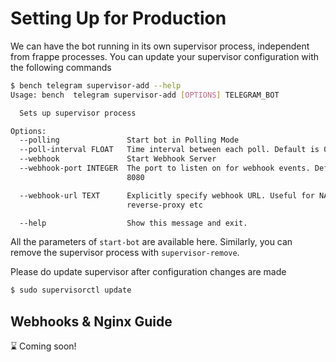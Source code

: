 # Setting Up for Production

We can have the bot running in its own supervisor process, independent from frappe processes. You can update your supervisor configuration with the following commands

```bash
$ bench telegram supervisor-add --help
Usage: bench  telegram supervisor-add [OPTIONS] TELEGRAM_BOT

  Sets up supervisor process

Options:
  --polling               Start bot in Polling Mode
  --poll-interval FLOAT   Time interval between each poll. Default is 0
  --webhook               Start Webhook Server
  --webhook-port INTEGER  The port to listen on for webhook events. Default is
                          8080

  --webhook-url TEXT      Explicitly specify webhook URL. Useful for NAT,
                          reverse-proxy etc

  --help                  Show this message and exit.
```

All the parameters of `start-bot` are available here. Similarly, you can remove the supervisor process with `supervisor-remove`.

Please do update supervisor after configuration changes are made
```bash
$ sudo supervisorctl update
```

## Webhooks & Nginx Guide
⌛ Coming soon!
